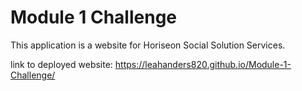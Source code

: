 # Module 1 Challenge 

This application is a website for Horiseon Social Solution Services.

link to deployed website:
https://leahanders820.github.io/Module-1-Challenge/
